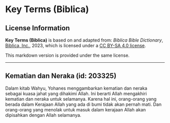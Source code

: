 # Key Terms (Biblica)

## License Information

**Key Terms (Biblica)** is based on and adapted from: _Biblica Bible Dictionary_, [Biblica, Inc.](https://www.biblica.com/), 2023, which is licensed under a [CC BY-SA 4.0 license](https://creativecommons.org/licenses/by-sa/4.0/legalcode.en).

This markdown version is provided under the same license.



--------------------------------

## Kematian dan Neraka (id: 203325)

Dalam kitab Wahyu, Yohanes menggambarkan kematian dan neraka sebagai kuasa jahat yang dihakimi Allah. Ini berarti Allah mengakhiri kematian dan neraka untuk selamanya. Karena hal ini, orang\-orang yang berada dalam Kerajaan Allah yang ada di bumi tidak akan pernah mati. Dan orang\-orang yang menolak untuk masuk dalam kerajaan Allah akan dipisahkan dengan Allah selamanya. 


